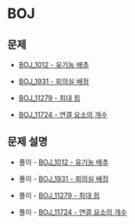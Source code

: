 # BOJ

## 문제

- [BOJ_1012 - 유기농 배추](https://www.acmicpc.net/problem/1012)

- [BOJ_1931 - 회의실 배정](https://www.acmicpc.net/problem/1931)

- [BOJ_11279 - 최대 힙](https://www.acmicpc.net/problem/11279)

- [BOJ_11724 - 연결 요소의 개수](https://www.acmicpc.net/problem/11724)

## 문제 설명

- 풀이 - [BOJ_1012 - 유기농 배추](https://github.com/Meantint/Baekjoon/tree/master/Silver%20II/BOJ_1012)

- 풀이 - [BOJ_1931 - 회의실 배정](https://github.com/Meantint/Baekjoon/tree/master/Silver%20II/BOJ_1931)

- 풀이 - [BOJ_11279 - 최대 힙](https://github.com/Meantint/Baekjoon/tree/master/Silver%20II/BOJ_11279)

- 풀이 - [BOJ_11724 - 연결 요소의 개수](https://github.com/Meantint/Baekjoon/tree/master/Silver%20II/BOJ_11724)
